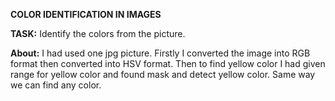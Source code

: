 **COLOR IDENTIFICATION IN IMAGES**


**TASK:** Identify the colors from the picture.

**About:**
I had used one jpg picture. Firstly I converted the image into RGB format then converted into HSV format. Then to find yellow color I had given range for yellow color and found mask and detect yellow color. Same way we can find any color.
